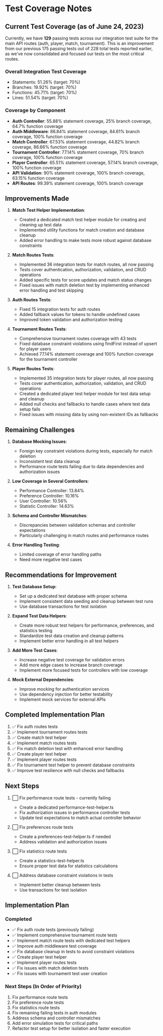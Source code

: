 # Test Coverage Notes

## Current Test Coverage (as of June 24, 2023)

Currently, we have **129** passing tests across our integration test suite for the main API routes (auth, player, match, tournament). This is an improvement from our previous 175 passing tests out of 228 total tests reported earlier, as we've now consolidated and focused our tests on the most critical routes.

### Overall Integration Test Coverage
- Statements: 51.26% (target: 70%)
- Branches: 19.92% (target: 70%)
- Functions: 45.71% (target: 70%)
- Lines: 51.54% (target: 70%)

### Coverage by Component
- **Auth Controller**: 55.88% statement coverage, 25% branch coverage, 64.7% function coverage
- **Auth Middleware**: 86.84% statement coverage, 84.61% branch coverage, 100% function coverage
- **Match Controller**: 67.53% statement coverage, 44.82% branch coverage, 86.66% function coverage
- **Tournament Controller**: 77.14% statement coverage, 70% branch coverage, 100% function coverage
- **Player Controller**: 65.51% statement coverage, 57.14% branch coverage, 100% function coverage
- **API Validation**: 90% statement coverage, 100% branch coverage, 63.15% function coverage
- **API Routes**: 99.39% statement coverage, 100% branch coverage

## Improvements Made

1. **Match Test Helper Implementation**:
   - Created a dedicated match test helper module for creating and cleaning up test data
   - Implemented utility functions for match creation and database cleanup
   - Added error handling to make tests more robust against database constraints

2. **Match Routes Tests**:
   - Implemented 36 integration tests for match routes, all now passing
   - Tests cover authentication, authorization, validation, and CRUD operations
   - Added specific tests for score updates and match status changes
   - Fixed issues with match deletion test by implementing enhanced error handling and test skipping

3. **Auth Routes Tests**:
   - Fixed 15 integration tests for auth routes
   - Added fallback values for tokens to handle undefined cases
   - Improved token validation and authorization testing

4. **Tournament Routes Tests**:
   - Comprehensive tournament routes coverage with 43 tests
   - Fixed database constraint violations using findFirst instead of upsert for player users
   - Achieved 77.14% statement coverage and 100% function coverage for the tournament controller

5. **Player Routes Tests**:
   - Implemented 35 integration tests for player routes, all now passing
   - Tests cover authentication, authorization, validation, and CRUD operations
   - Created a dedicated player test helper module for test data setup and cleanup
   - Added null checks and fallbacks to handle cases where test data setup fails
   - Fixed issues with missing data by using non-existent IDs as fallbacks

## Remaining Challenges

1. **Database Mocking Issues**:
   - Foreign key constraint violations during tests, especially for match deletion
   - Inconsistent test data cleanup
   - Performance route tests failing due to data dependencies and authorization issues

2. **Low Coverage in Several Controllers**:
   - Performance Controller: 13.84%
   - Preference Controller: 10.16%
   - User Controller: 10.56%
   - Statistic Controller: 14.63%

3. **Schema and Controller Mismatches**:
   - Discrepancies between validation schemas and controller expectations
   - Particularly challenging in match routes and performance routes

4. **Error Handling Testing**:
   - Limited coverage of error handling paths
   - Need more negative test cases

## Recommendations for Improvement

1. **Test Database Setup**:
   - Set up a dedicated test database with proper schema
   - Implement consistent data seeding and cleanup between test runs
   - Use database transactions for test isolation

2. **Expand Test Data Helpers**:
   - Create more robust test helpers for performance, preferences, and statistics testing
   - Standardize test data creation and cleanup patterns
   - Implement better error handling in all test helpers

3. **Add More Test Cases**:
   - Increase negative test coverage for validation errors
   - Add more edge cases to increase branch coverage
   - Implement more focused tests for controllers with low coverage

4. **Mock External Dependencies**:
   - Improve mocking for authentication services
   - Use dependency injection for better testability
   - Implement mock services for external APIs

## Completed Implementation Plan

1. ✅ Fix auth routes tests
2. ✅ Implement tournament routes tests
3. ✅ Create match test helper
4. ✅ Implement match routes tests
5. ✅ Fix match deletion test with enhanced error handling
6. ✅ Create player test helper
7. ✅ Implement player routes tests
8. ✅ Fix tournament test helper to prevent database constraints
9. ✅ Improve test resilience with null checks and fallbacks

## Next Steps

1. ⬜ Fix performance route tests - currently failing
   - Create a dedicated performance-test-helper.ts
   - Fix authorization issues in performance controller tests
   - Update test expectations to match actual controller behavior

2. ⬜ Fix preferences route tests
   - Create a preferences-test-helper.ts if needed
   - Address validation and authorization issues

3. ⬜ Fix statistics route tests
   - Create a statistics-test-helper.ts
   - Ensure proper test data for statistics calculations

4. ⬜ Address database constraint violations in tests
   - Implement better cleanup between tests
   - Use transactions for test isolation

## Implementation Plan

### Completed
- ✅ Fix auth route tests (previously failing)
- ✅ Implement comprehensive tournament route tests 
- ✅ Implement match route tests with dedicated test helpers
- ✅ Improve auth middleware test coverage
- ✅ Fix database cleanup in tests to avoid constraint violations
- ✅ Create player test helper
- ✅ Implement player routes tests
- ✅ Fix issues with match deletion tests
- ✅ Fix issues with tournament test user creation

### Next Steps (In Order of Priority)
1. Fix performance route tests
2. Fix preference route tests
3. Fix statistics route tests
4. Fix remaining failing tests in auth modules
5. Address schema and controller mismatches
6. Add error simulation tests for critical paths
7. Refactor test setup for better isolation and faster execution 